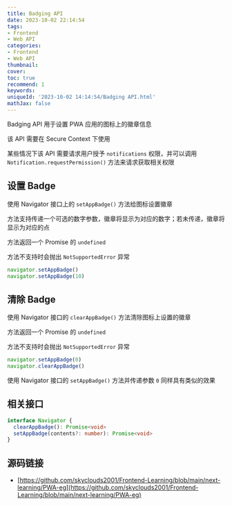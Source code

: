 ```yaml
---
title: Badging API
date: 2023-10-02 22:14:54
tags:
- Frontend
- Web API
categories:
- Frontend
- Web API
thumbnail: 
cover: 
toc: true
recommend: 1
keywords: 
uniqueId: '2023-10-02 14:14:54/Badging API.html'
mathJax: false
---
```


Badging API 用于设置 PWA 应用的图标上的徽章信息

该 API 需要在 Secure Context 下使用

某些情况下该 API 需要请求用户授予 `notifications` 权限，并可以调用 `Notification.requestPermission()` 方法来请求获取相关权限

## 设置 Badge

使用 Navigator 接口上的 `setAppBadge()` 方法给图标设置徽章

方法支持传递一个可选的数字参数，徽章将显示为对应的数字；若未传递，徽章将显示为对应的点

方法返回一个 Promise 的 `undefined`

方法不支持时会抛出 `NotSupportedError` 异常

```js
navigator.setAppBadge()
navigator.setAppBadge(10)
```

## 清除 Badge

使用 Navigator 接口的 `clearAppBadge()` 方法清除图标上设置的徽章

方法返回一个 Promise 的 `undefined`

方法不支持时会抛出 `NotSupportedError` 异常

```js
navigator.setAppBadge(0)
navigator.clearAppBadge()
```

使用 Navigator 接口的 `setAppBadge()` 方法并传递参数 `0` 同样具有类似的效果

## 相关接口

```ts
interface Navigator {
  clearAppBadge(): Promise<void>
  setAppBadge(contents?: number): Promise<void>
}
```

## 源码链接

* [https://github.com/skyclouds2001/Frontend-Learning/blob/main/next-learning/PWA-eg](https://github.com/skyclouds2001/Frontend-Learning/blob/main/next-learning/PWA-eg)
